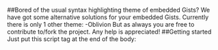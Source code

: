 ##Bored of the usual syntax highlighting theme of embedded Gists?
We have got some alternative solutions for your embedded Gists. Currently there is only 1 other theme:
-Oblivion
But as always you are free to contribute to/fork the project. Any help is appreciated!
##Getting started
Just put this script tag at the end of the body:
	<script type="text/javascript">
	var newthemeurl = "raw.github.com/iglvzx/Gist-Embed-CSS-Themes/master/Gist.Oblivion.css",
    	giststandardtheme, newgistheme;

	function embeddedGistheme(newthemeurl) {
    	giststandardtheme = "<link rel='stylesheet' href='https://gist.github.com/stylesheets/gist/embed.css'/>";
    	newgistheme = giststandardtheme.replace(/gist.github.com\/stylesheets\/gist\/embed.css/g, newthemeurl);

    	document.write(newgistheme);
	}
	embeddedGistheme(newthemeurl);
	</script>
And you are ready to go.. oh, wait. Maybe you would like to use another theme then Oblivion? That's a piece of cake, replace your URL *"yourURL.com/mygistheme.css"* with *newthemeurl* and delete *newthemeurl = raw.github[…],*!

Now it should look like this:
	var giststandardtheme, newgistheme;

	function embeddedGistheme(newthemeurl) {
    	giststandardtheme = "<link rel='stylesheet' href='https://gist.github.com/stylesheets/gist/embed.css'/>";
    	newgistheme = giststandardtheme.replace(/gist.github.com\/stylesheets\/gist\/embed.css/g, newthemeurl);

    	document.write(newgistheme);
	}
	embeddedGistheme("yourURL.com/mygistheme.css");

**Ta-da!** It's all done.
##In the future
The *founder* of this project, Izzy, primarily wishes to port existing GtkSourceView themes and Vim themes to the Gist embed.css stucture.

-Geeky Robo
